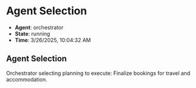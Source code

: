# Agent Selection

- **Agent**: orchestrator
- **State**: running
- **Time**: 3/26/2025, 10:04:32 AM

## Agent Selection

Orchestrator selecting planning to execute: Finalize bookings for travel and accommodation.

